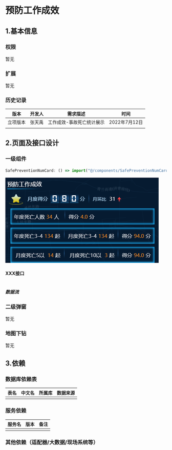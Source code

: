 # 预防工作成效

## 1.基本信息

### 权限

暂无

### 扩展

暂无

### 历史记录

| 版本     | 开发人 | 需求描述                  | 时间          |
| -------- | ------ | ------------------------- | ------------- |
| 立项版本 | 张天禹 | 工作成效-事故死亡统计展示 | 2022年7月12日 |
|          |        |                           |               |

## 2.页面及接口设计

### 一级组件

```javascript
SafePreventionNumCard: () => import("@/components/SafePreventionNumCard/index.tsx")
```

![1657702415440](assets\1657702415440.png)

#### XXX接口

```javascript

```

##### 数据流

### 二级弹窗

暂无

### 地图下钻

暂无

## 3.依赖

### 数据库依赖表

| 表名 | 中文名 | 所属库 | 数据来源 |
| ---- | ------ | ------ | -------- |
|      |        |        |          |

### 服务依赖

| 服务名 | 版本 | 备注 |
| ------ | ---- | ---- |
|        |      |      |

### 其他依赖（适配器/大数据/现场系统等）